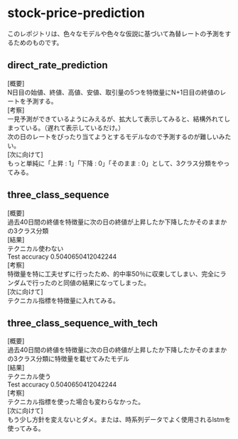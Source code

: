 # stock-price-prediction
このレポジトリは、色々なモデルや色々な仮説に基づいて為替レートの予測をするためのものです。  

## direct_rate_prediction
[概要]  
N日目の始値、終値、高値、安値、取引量の5つを特徴量にN+1日目の終値のレートを予測する。  
[考察]  
一見予測ができているようにみえるが、拡大して表示してみると、結構外れてしまっている。（遅れて表示しているだけ。）  
次の日のレートをぴったり当てようとするモデルなので予測するのが難しいみたい。  
[次に向けて]  
もっと単純に「上昇 : 1」「下降 : 0」「そのまま : 0」として、3クラス分類をやってみる。  

## three_class_sequence
[概要]  
過去40日間の終値を特徴量に次の日の終値が上昇したか下降したかそのままかの3クラス分類  
[結果]  
テクニカル使わない  
Test accuracy 0.5040650412042244  
[考察]  
特徴量を特に工夫せずに行ったため、的中率50％に収束してしまい、完全にランダムで行ったのと同値の結果になってしまった。  
[次に向けて]  
テクニカル指標を特徴量に入れてみる。  

## three_class_sequence_with_tech  
[概要]  
過去40日間の終値を特徴量に次の日の終値が上昇したか下降したかそのままかの3クラス分類に特徴量を載せてみたモデル  
[結果]  
テクニカル使う  
Test accuracy 0.5040650412042244  
[考察]  
テクニカル指標を使った場合も変わらなかった。  
[次に向けて]  
もう少し方針を変えないとダメ。または、時系列データでよく使用されるlstmを使ってみる。  
